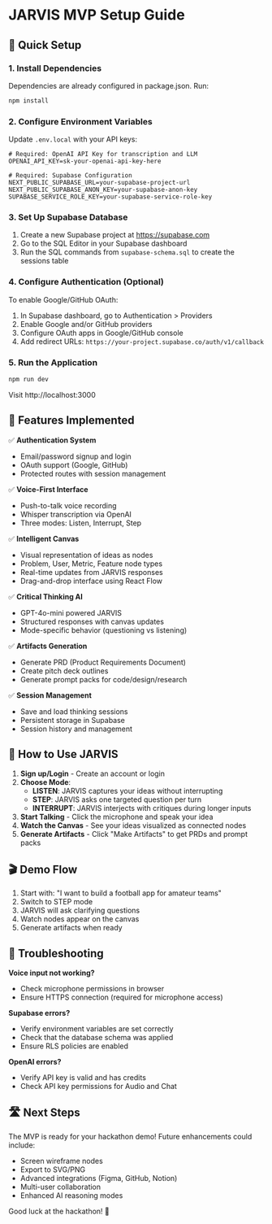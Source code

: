 # JARVIS MVP Setup Guide

## 🚀 Quick Setup

### 1. Install Dependencies
Dependencies are already configured in package.json. Run:
```bash
npm install
```

### 2. Configure Environment Variables
Update `.env.local` with your API keys:

```env
# Required: OpenAI API Key for transcription and LLM
OPENAI_API_KEY=sk-your-openai-api-key-here

# Required: Supabase Configuration
NEXT_PUBLIC_SUPABASE_URL=your-supabase-project-url
NEXT_PUBLIC_SUPABASE_ANON_KEY=your-supabase-anon-key
SUPABASE_SERVICE_ROLE_KEY=your-supabase-service-role-key
```

### 3. Set Up Supabase Database
1. Create a new Supabase project at https://supabase.com
2. Go to the SQL Editor in your Supabase dashboard
3. Run the SQL commands from `supabase-schema.sql` to create the sessions table

### 4. Configure Authentication (Optional)
To enable Google/GitHub OAuth:
1. In Supabase dashboard, go to Authentication > Providers
2. Enable Google and/or GitHub providers
3. Configure OAuth apps in Google/GitHub console
4. Add redirect URLs: `https://your-project.supabase.co/auth/v1/callback`

### 5. Run the Application
```bash
npm run dev
```

Visit http://localhost:3000

## 🎯 Features Implemented

✅ **Authentication System**
- Email/password signup and login
- OAuth support (Google, GitHub)
- Protected routes with session management

✅ **Voice-First Interface**
- Push-to-talk voice recording
- Whisper transcription via OpenAI
- Three modes: Listen, Interrupt, Step

✅ **Intelligent Canvas**
- Visual representation of ideas as nodes
- Problem, User, Metric, Feature node types
- Real-time updates from JARVIS responses
- Drag-and-drop interface using React Flow

✅ **Critical Thinking AI**
- GPT-4o-mini powered JARVIS
- Structured responses with canvas updates
- Mode-specific behavior (questioning vs listening)

✅ **Artifacts Generation**
- Generate PRD (Product Requirements Document)
- Create pitch deck outlines
- Generate prompt packs for code/design/research

✅ **Session Management**
- Save and load thinking sessions
- Persistent storage in Supabase
- Session history and management

## 🧠 How to Use JARVIS

1. **Sign up/Login** - Create an account or login
2. **Choose Mode**:
   - **LISTEN**: JARVIS captures your ideas without interrupting
   - **STEP**: JARVIS asks one targeted question per turn
   - **INTERRUPT**: JARVIS interjects with critiques during longer inputs
3. **Start Talking** - Click the microphone and speak your idea
4. **Watch the Canvas** - See your ideas visualized as connected nodes
5. **Generate Artifacts** - Click "Make Artifacts" to get PRDs and prompt packs

## 🎬 Demo Flow

1. Start with: "I want to build a football app for amateur teams"
2. Switch to STEP mode
3. JARVIS will ask clarifying questions
4. Watch nodes appear on the canvas
5. Generate artifacts when ready

## 🔧 Troubleshooting

**Voice input not working?**
- Check microphone permissions in browser
- Ensure HTTPS connection (required for microphone access)

**Supabase errors?**
- Verify environment variables are set correctly
- Check that the database schema was applied
- Ensure RLS policies are enabled

**OpenAI errors?**
- Verify API key is valid and has credits
- Check API key permissions for Audio and Chat

## 🛣️ Next Steps

The MVP is ready for your hackathon demo! Future enhancements could include:
- Screen wireframe nodes
- Export to SVG/PNG
- Advanced integrations (Figma, GitHub, Notion)
- Multi-user collaboration
- Enhanced AI reasoning modes

Good luck at the hackathon! 🚀